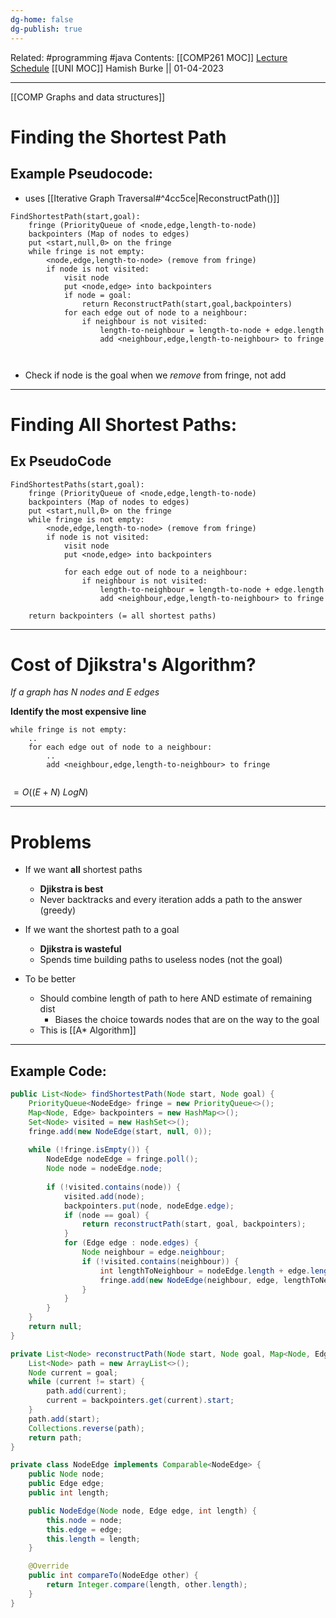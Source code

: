 ```yaml
---
dg-home: false
dg-publish: true
---
```

Related: #programming #java 
Contents: [[COMP261 MOC]]
[Lecture Schedule](https://ecs.wgtn.ac.nz/Courses/COMP261_2023T1/LectureSchedule)
[[UNI MOC]]
Hamish Burke || 01-04-2023
***
[[COMP Graphs and data structures]]

# Finding the Shortest Path

## Example Pseudocode:

- uses [[Iterative Graph Traversal#^4cc5ce\|ReconstructPath()]]

```
FindShortestPath(start,goal):
	fringe (PriorityQueue of <node,edge,length-to-node)
	backpointers (Map of nodes to edges)
	put <start,null,0> on the fringe
	while fringe is not empty:
		<node,edge,length-to-node> (remove from fringe)
		if node is not visited:
			visit node
			put <node,edge> into backpointers
			if node = goal:
				return ReconstructPath(start,goal,backpointers)
			for each edge out of node to a neighbour:
				if neighbour is not visited:
					length-to-neighbour = length-to-node + edge.length
					add <neighbour,edge,length-to-neighbour> to fringe
				
				
```

- Check if node is the goal when we *remove* from fringe, not add


***

# Finding **All** Shortest Paths:

## Ex PseudoCode

```
FindShortestPaths(start,goal):
	fringe (PriorityQueue of <node,edge,length-to-node)
	backpointers (Map of nodes to edges)
	put <start,null,0> on the fringe
	while fringe is not empty:
		<node,edge,length-to-node> (remove from fringe)
		if node is not visited:
			visit node
			put <node,edge> into backpointers

			for each edge out of node to a neighbour:
				if neighbour is not visited:
					length-to-neighbour = length-to-node + edge.length
					add <neighbour,edge,length-to-neighbour> to fringe
					
	return backpointers (= all shortest paths)
```

***

# Cost of Djikstra's Algorithm?

*If a graph has N nodes and E edges*

**Identify the most expensive line**

```
while fringe is not empty:
	..
	for each edge out of node to a neighbour:
		..
		add <neighbour,edge,length-to-neighbour> to fringe
		
```

$= O((E+N) \ Log N)$


***

# Problems

- If we want **all** shortest paths
	- **Djikstra is best**
	- Never backtracks and every iteration adds a path to the answer (greedy)
- If we want the shortest path to a goal
	- **Djikstra is wasteful**
	- Spends time building paths to useless nodes (not the goal)

- To be better
	- Should combine length of path to here AND estimate of remaining dist
		- Biases the choice towards nodes that are on the way to the goal
	- This is [[A* Algorithm]]


***

## Example Code:

```java
public List<Node> findShortestPath(Node start, Node goal) {
    PriorityQueue<NodeEdge> fringe = new PriorityQueue<>();
    Map<Node, Edge> backpointers = new HashMap<>();
    Set<Node> visited = new HashSet<>();
    fringe.add(new NodeEdge(start, null, 0));
    
    while (!fringe.isEmpty()) {
        NodeEdge nodeEdge = fringe.poll();
        Node node = nodeEdge.node;
        
        if (!visited.contains(node)) {
            visited.add(node);
            backpointers.put(node, nodeEdge.edge);
            if (node == goal) {
                return reconstructPath(start, goal, backpointers);
            }
            for (Edge edge : node.edges) {
                Node neighbour = edge.neighbour;
                if (!visited.contains(neighbour)) {
                    int lengthToNeighbour = nodeEdge.length + edge.length;
                    fringe.add(new NodeEdge(neighbour, edge, lengthToNeighbour));
                }
            }
        }
    }
    return null;
}

private List<Node> reconstructPath(Node start, Node goal, Map<Node, Edge> backpointers) {
    List<Node> path = new ArrayList<>();
    Node current = goal;
    while (current != start) {
        path.add(current);
        current = backpointers.get(current).start;
    }
    path.add(start);
    Collections.reverse(path);
    return path;
}

private class NodeEdge implements Comparable<NodeEdge> {
    public Node node;
    public Edge edge;
    public int length;

    public NodeEdge(Node node, Edge edge, int length) {
        this.node = node;
        this.edge = edge;
        this.length = length;
    }

    @Override
    public int compareTo(NodeEdge other) {
        return Integer.compare(length, other.length);
    }
} 

```

